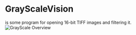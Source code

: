 # GrayScaleVision
is some program for opening 16-bit TIFF images and filtering it.
<img src="http://i103.fastpic.ru/big/2017/1226/3c/5216253be0357a820f74486f43edc23c.png" alt="GrayScale Overview">
